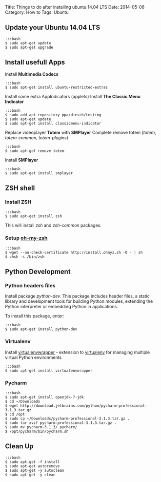 Title: Things to do after installing ubuntu 14.04 LTS
Date: 2014-05-06
Category: How to
Tags: Ubuntu

## Update your Ubuntu 14.04 LTS

    :::bash
    $ sudo apt-get update 
    $ sudo apt-get upgrade

## Install usefull Apps

Install **Multimedia Codecs**

    :::bash
    $ sudo apt-get install ubuntu-restricted-extras

Install some extra AppIndicators (applets)
Install **The Classic Menu Indicator**

    :::bash
    $ sudo add-apt-repository ppa:diesch/testing
    $ sudo apt-get update
    $ sudo apt-get install classicmenu-indicator

Replace videoplayer **Totem** with **SMPlayer**
Complete remove totem (*totem*, *totem-common*, *totem-plugins*)

    :::bash
    $ sudo apt-get remove totem

Install **SMPlayer**

    :::bash
    $ sudo apt-get install smplayer

## ZSH shell

### Install ZSH

    :::bash
    $ sudo apt-get install zsh

This will install *zsh* and *zsh-common* packages.

### Setup [oh-my-zsh][oh-my-zsh]

    :::bash
    $ wget --no-check-certificate http://install.ohmyz.sh -O - | sh
    $ chsh -s /bin/zsh

## Python Development

### Python headers files
Install package *python-dev*. This package includes header files, a static
library and development tools for building Python modules, extending the
Python interpreter or embedding Python in applications.

To install this package, enter:

    :::bash
    $ sudo apt-get install python-dev

### Virtualenv
Install [virtualenvwrapper][virtualenvwrapper] - extension to [virtualenv][virtualenv]
for managing multiple virtual Python environments

    :::bash
    $ sudo apt-get install virtualenvwrapper

### Pycharm

    :::bash
    $ sudo apt-get install openjdk-7-jdk
    $ cd ~/Downloads
    $ wget http://download.jetbrains.com/python/pycharm-professional-3.1.3.tar.gz
    $ cd /opt
    $ sudo cp ~/Downloads/pycharm-professional-3.1.3.tar.gz .
    $ sudo tar xvzf pycharm-professional-3.1.3.tar.gz .
    $ sudo mv pycharm-3.1.3/ pycharm/
    $ /opt/pycharm/bin/pycharm.sh


## Clean Up

    :::bash
    $ sudo apt-get -f install
    $ sudo apt-get autoremove
    $ sudo apt-get -y autoclean
    $ sudo apt-get -y clean

[virtualenvwrapper]: http://virtualenvwrapper.readthedocs.org/
[virtualenv]: https://pypi.python.org/pypi/virtualenv
[oh-my-zsh]: http://ohmyz.sh/
